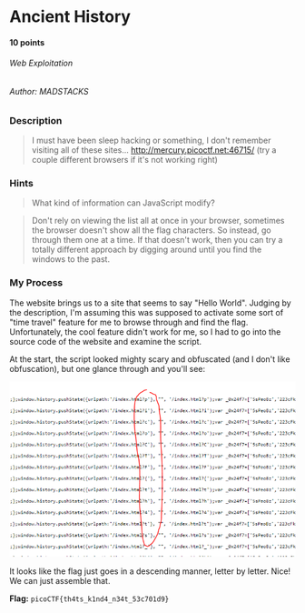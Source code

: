 # Ancient History
#### 10 points
###### Web Exploitation
###### Author: MADSTACKS

### Description
> I must have been sleep hacking or something, I don't remember visiting all of these sites... http://mercury.picoctf.net:46715/ (try a couple different browsers if it's not working right)

### Hints
> What kind of information can JavaScript modify?

> Don't rely on viewing the list all at once in your browser, sometimes the browser doesn't show all the flag characters. So instead, go through them one at a time. If that doesn't work, then you can try a totally different approach by digging around until you find the windows to the past.

### My Process
The website brings us to a site that seems to say "Hello World". Judging by the description, I'm assuming this was supposed to activate some sort of "time travel" feature for me to browse through and find the flag. Unfortunately, the cool feature didn't work for me, so I had to go into the source code of the website and examine the script. 

At the start, the script looked mighty scary and obfuscated (and I don't like obfuscation), but one glance through and you'll see:

![wacky script](https://github.com/EmeraldEntities/ctf-writeups/blob/main/picoctf%202021/ancient-history/writeup-files/herstory.png?raw=true)

It looks like the flag just goes in a descending manner, letter by letter. Nice! We can just assemble that.

**Flag:** `picoCTF{th4ts_k1nd4_n34t_53c701d9}`